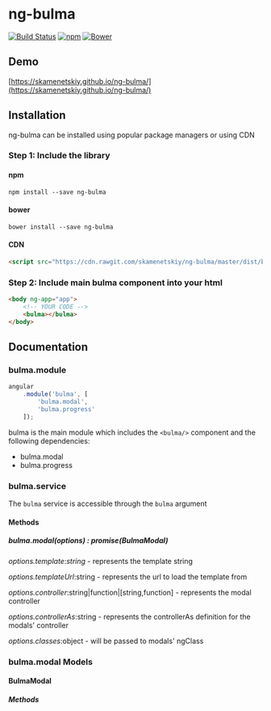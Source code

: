 # ng-bulma
[![Build Status](https://travis-ci.org/skamenetskiy/ng-bulma.svg?branch=master)](https://travis-ci.org/skamenetskiy/ng-bulma)
[![npm](https://img.shields.io/npm/v/ng-bulma.svg)](https://www.npmjs.com/package/ng-bulma)
[![Bower](https://img.shields.io/bower/v/ng-bulma.svg)](https://img.shields.io/bower/v/ng-bulma.svg)

## Demo
[https://skamenetskiy.github.io/ng-bulma/](https://skamenetskiy.github.io/ng-bulma/)

## Installation
ng-bulma can be installed using popular package managers or using CDN

### Step 1: Include the library

#### npm
```
npm install --save ng-bulma
```

#### bower
```
bower install --save ng-bulma
```

#### CDN
```html
<script src="https://cdn.rawgit.com/skamenetskiy/ng-bulma/master/dist/bulma.min.js"></script>
```

### Step 2: Include main bulma component into your html
```html
<body ng-app="app">
    <!-- YOUR CODE -->
    <bulma></bulma>
</body>
```

## Documentation
### bulma.module
```javascript
angular
    .module('bulma', [
        'bulma.modal',
        'bulma.progress'
    ]);
```

bulma is the main module which includes the ```<bulma/>``` component and the following dependencies:
- bulma.modal
- bulma.progress

### bulma.service
The ```bulma``` service is accessible through the `bulma` argument

#### Methods

##### bulma.modal(options) : promise(BulmaModal)

*options.template*:_string_ - represents the template string

*options.templateUrl*:string - represents the url to load the template from

*options.controller*:string|function|[string,function] - represents the modal controller

*options.controllerAs*:string - represents the controllerAs definition for the modals' controller

*options.classes*:object - will be passed to modals' ngClass
### bulma.modal Models

#### BulmaModal
##### Methods

